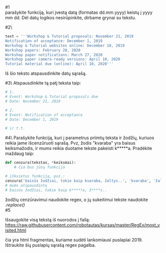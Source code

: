 #1\
parašykite funkciją, kuri įvestą datą (formatas dd.mm.yyyy) keistų į yyyy mm dd. 
Dėl datų logikos nesirūpinkite, dirbame grynai su tekstu.

#2\
 ```python
text = '''Workshop & Tutorial proposals: November 21, 2019
Notification of acceptance: December 1, 2019
Workshop & Tutorial websites online: December 18, 2019
Workshop papers: February 28, 2020
Workshop paper notifications: March 27, 2020
Workshop paper camera-ready versions: April 10, 2020
Tutorial material due (online): April 10, 2020'''
```
Iš šio teksto atspausdinkite datų sąrašą.

#3\ 
Atspausdinkite tą patį teksta taip:

```python
# 1.
# Event: Workshop & Tutorial proposals due
# Date: November 21, 2019

# 2.
# Event: Notification of acceptance
# Date: December 1, 2019

# ir t.t.
```

#4\ 
Parašykite funkciją, kuri į parametrus priimtų teksta ir žodžių, kuriuos reikia jame išcenzūruoti sąrašą.
Pvz, žodis "kvaraba" yra baisus keiksmažodis, ir mums reikia duotame tekste pakeisti k*****a. 
Pradėkite maždaug taip:
```python
def cenzura(tekstas, *keiksmai):
    # čia bus jūsų funkcija

# iškvietus funkciją, pvz.:
cenzura('baisūs žodžiai, tokie kaip kvaraba, žaltys..', 'kvaraba', 'žaltys')
# mums atspausdintų
# baisūs žodžiai, tokie kaip k*****a, ž****s..
```
žodžių cenzūravimui naudokite regex, o jų sukeitimui tekste naudokite *.replace()*\
#5

Išsaugokite visą tekstą iš nuorodos į failą:
https://raw.githubusercontent.com/robotautas/kursas/master/RegEx/most_visited.html

čia yra html fragmentas, kuriame sudėti lankomiausi puslapiai 2019. 
Ištraukite šių puslapių sąrašą regex pagalba.

